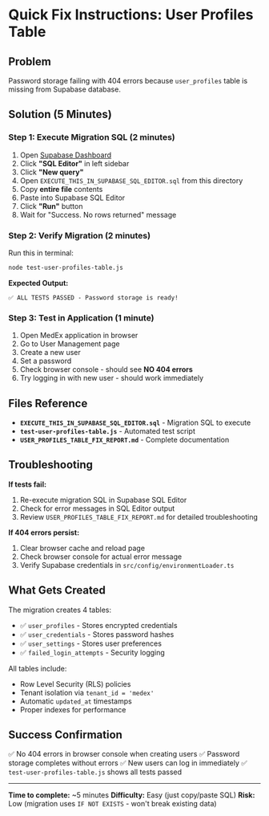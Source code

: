 # Quick Fix Instructions: User Profiles Table

## Problem
Password storage failing with 404 errors because `user_profiles` table is missing from Supabase database.

## Solution (5 Minutes)

### Step 1: Execute Migration SQL (2 minutes)

1. Open [Supabase Dashboard](https://supabase.com/dashboard/project/onwgbfetzrctshdwwimm)
2. Click **"SQL Editor"** in left sidebar
3. Click **"New query"**
4. Open `EXECUTE_THIS_IN_SUPABASE_SQL_EDITOR.sql` from this directory
5. Copy **entire file** contents
6. Paste into Supabase SQL Editor
7. Click **"Run"** button
8. Wait for "Success. No rows returned" message

### Step 2: Verify Migration (2 minutes)

Run this in terminal:
```bash
node test-user-profiles-table.js
```

**Expected Output:**
```
✅ ALL TESTS PASSED - Password storage is ready!
```

### Step 3: Test in Application (1 minute)

1. Open MedEx application in browser
2. Go to User Management page
3. Create a new user
4. Set a password
5. Check browser console - should see **NO 404 errors**
6. Try logging in with new user - should work immediately

## Files Reference

- **`EXECUTE_THIS_IN_SUPABASE_SQL_EDITOR.sql`** - Migration SQL to execute
- **`test-user-profiles-table.js`** - Automated test script
- **`USER_PROFILES_TABLE_FIX_REPORT.md`** - Complete documentation

## Troubleshooting

**If tests fail:**
1. Re-execute migration SQL in Supabase SQL Editor
2. Check for error messages in SQL Editor output
3. Review `USER_PROFILES_TABLE_FIX_REPORT.md` for detailed troubleshooting

**If 404 errors persist:**
1. Clear browser cache and reload page
2. Check browser console for actual error message
3. Verify Supabase credentials in `src/config/environmentLoader.ts`

## What Gets Created

The migration creates 4 tables:
- ✅ `user_profiles` - Stores encrypted credentials
- ✅ `user_credentials` - Stores password hashes
- ✅ `user_settings` - Stores user preferences
- ✅ `failed_login_attempts` - Security logging

All tables include:
- Row Level Security (RLS) policies
- Tenant isolation via `tenant_id = 'medex'`
- Automatic `updated_at` timestamps
- Proper indexes for performance

## Success Confirmation

✅ No 404 errors in browser console when creating users
✅ Password storage completes without errors
✅ New users can log in immediately
✅ `test-user-profiles-table.js` shows all tests passed

---

**Time to complete:** ~5 minutes
**Difficulty:** Easy (just copy/paste SQL)
**Risk:** Low (migration uses `IF NOT EXISTS` - won't break existing data)
